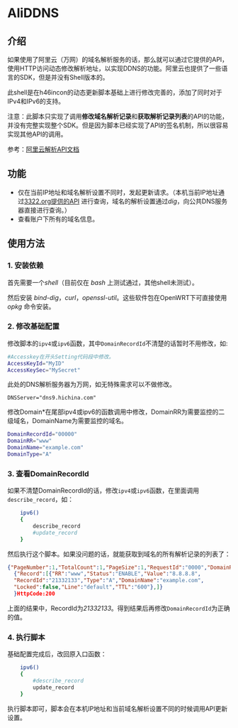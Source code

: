 # AliDDNS

## 介绍

如果使用了阿里云（万网）的域名解析服务的话，那么就可以通过它提供的API，使用HTTP访问动态修改解析地址，以实现DDNS的功能。阿里云也提供了一些语言的SDK，但是并没有Shell版本的。

此shell是在h46incon的动态更新脚本基础上进行修改完善的，添加了同时对于IPv4和IPv6的支持。

注意：此脚本只实现了调用**修改域名解析记录**和**获取解析记录列表**的API的功能，并没有完整实现整个SDK。但是因为脚本已经实现了API的签名机制，所以很容易实现其他API的调用。

参考：[阿里云解析API文档](https://help.aliyun.com/document_detail/29739.html)


## 功能

* 仅在当前IP地址和域名解析设置不同时，发起更新请求。（本机当前IP地址通过[3322.org提供的API](http://members.3322.org/dyndns/getip) 进行查询，域名的解析设置通过*dig*，向公共DNS服务器直接进行查询。）
* 查看账户下所有的域名信息。

## 使用方法

### 1. 安装依赖

首先需要一个*shell*（目前仅在 *bash* 上测试通过，其他shell未测试）。

然后安装 *bind-dig*，*curl*，*openssl-util*。这些软件包在OpenWRT下可直接使用 *opkg* 命令安装。

### 2. 修改基础配置
修改脚本的`ipv4`或`ipv6`函数，其中`DomainRecordId`不清楚的话暂时不用修改，如:
```sh
#Accesskey在开头Setting代码段中修改。
AccessKeyId="MyID"
AccessKeySec="MySecret"
```

此处的DNS解析服务器为万网，如无特殊需求可以不做修改。
```
DNSServer="dns9.hichina.com"
```

修改Domain*在尾部ipv4或ipv6的函数调用中修改，DomainRR为需要监控的二级域名，DomainName为需要监控的域名。
```sh
DomainRecordId="00000"
DomainRR="www"
DomainName="example.com"
DomainType="A"
```

### 3. 查看DomainRecordId
如果不清楚DomainRecordId的话，修改`ipv4`或`ipv6`函数，在里面调用`describe_record`，如：
```sh
	ipv6()
	{
		describe_record
		#update_record
	}
```
然后执行这个脚本。如果没问题的话，就能获取到域名的所有解析记录的列表了：
```JSON
{"PageNumber":1,"TotalCount":1,"PageSize":1,"RequestId":"0000","DomainRecords":
  {"Record":[{"RR":"www","Status":"ENABLE","Value":"8.8.8.8",
  "RecordId":"21332133","Type":"A","DomainName":"example.com",
  "Locked":false,"Line":"default","TTL":"600"},]}
  }HttpCode:200
```
上面的结果中，RecordId为*21332133*。得到结果后再修改`DomainRecordId`为正确的值。
  
### 4. 执行脚本
基础配置完成后，改回原入口函数：
```sh
	ipv6()
	{
		#describe_record
		update_record
	}
```
执行脚本即可，脚本会在本机IP地址和当前域名解析设置不同的时候调用API更新设置。
